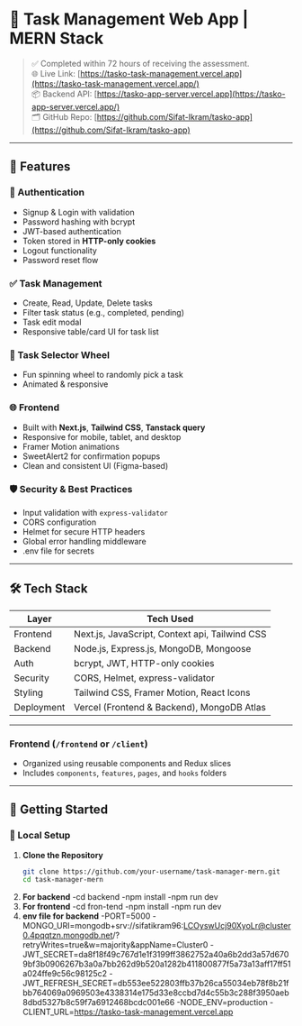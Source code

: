 # 🧠 Task Management Web App | MERN Stack

> ✅ Completed within 72 hours of receiving the assessment.  
> 🌐 Live Link: [https://tasko-task-management.vercel.app](https://tasko-task-management.vercel.app/)  
> 📦 Backend API: [https://tasko-app-server.vercel.app](https://tasko-app-server.vercel.app/)  
> 🗂 GitHub Repo: [https://github.com/Sifat-Ikram/tasko-app](https://github.com/Sifat-Ikram/tasko-app)

---

## 📌 Features

### 🔐 Authentication
- Signup & Login with validation
- Password hashing with bcrypt
- JWT-based authentication
- Token stored in **HTTP-only cookies**
- Logout functionality
- Password reset flow

### ✅ Task Management
- Create, Read, Update, Delete tasks
- Filter task status (e.g., completed, pending)
- Task edit modal
- Responsive table/card UI for task list

### 🎡 Task Selector Wheel
- Fun spinning wheel to randomly pick a task
- Animated & responsive

### 🌐 Frontend
- Built with **Next.js**, **Tailwind CSS**, **Tanstack query**
- Responsive for mobile, tablet, and desktop
- Framer Motion animations
- SweetAlert2 for confirmation popups
- Clean and consistent UI (Figma-based)

### 🛡 Security & Best Practices
- Input validation with `express-validator`
- CORS configuration
- Helmet for secure HTTP headers
- Global error handling middleware
- .env file for secrets

---

## 🛠 Tech Stack

| Layer      | Tech Used |
|------------|------------|
| Frontend   | Next.js, JavaScript, Context api, Tailwind CSS |
| Backend    | Node.js, Express.js, MongoDB, Mongoose |
| Auth       | bcrypt, JWT, HTTP-only cookies |
| Security   | CORS, Helmet, express-validator |
| Styling    | Tailwind CSS, Framer Motion, React Icons |
| Deployment | Vercel (Frontend & Backend), MongoDB Atlas |

---


### Frontend (`/frontend` or `/client`)
- Organized using reusable components and Redux slices
- Includes `components`, `features`, `pages`, and `hooks` folders

---

## 🚀 Getting Started

### 🔧 Local Setup

1. **Clone the Repository**
   ```bash
   git clone https://github.com/your-username/task-manager-mern.git
   cd task-manager-mern
2. **For backend**
   -cd backend
   -npm install
   -npm run dev
3. **For frontend**
   -cd fron-tend
   -npm install
   -npm run dev
4. **env file for backend**
   -PORT=5000
   -MONGO_URI=mongodb+srv://sifatikram96:LCOyswUcj90XyoLr@cluster0.4pqqtzn.mongodb.net/?retryWrites=true&w=majority&appName=Cluster0
   -JWT_SECRET=da8f18f49c767d1e1f3199ff3862752a40a6b2dd3a57d6709bf3b0906267b3a0a7bb262d9b520a1282b411800877f5a73a13aff17ff51a024ffe9c56c98125c2
   -JWT_REFRESH_SECRET=db553ee522803ffb37b26ca55034eb78f8b21fbb764069a0969503e4338314e175d33e8ccbd7d4c55b3c288f3950aeb8dbd5327b8c59f7a6912468bcdc001e66
   -NODE_ENV=production
   -CLIENT_URL=https://tasko-task-management.vercel.app
